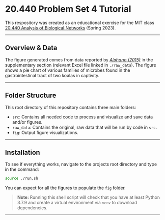 # 20.440 Problem Set 4 Tutorial
This respository was created as an educational exercise for the MIT class [20.440 Analysis of Biological Networks](http://be.mit.edu/academic-programs/courses/20440) (Spring 2023).

---

## Overview & Data
The figure generated comes from data reported by *[Alphano (2015)](https://www.nature.com/articles/srep10189)* in the supplementary section (relevant Excel file linked in ```./raw_data```). The figure shows a pie chart of various families of microbes found in the gastrointestinal tract of two koalas in captivity.

---
## Folder Structure
This root directory of this repository contains three main folders:
- ```src```: Contains all needed code to process and visualize and save data and/or figures.
- ```raw_data```: Contains the original, raw data that will be run by code in ```src```.
- ```fig```: Output figure visualizations.

---
## Installation
To see if everything works, navigate to the projects root directory and type in the command:
```bash
source ./run.sh
```
You can expect for all the figures to populate the ```fig``` folder.

> **Note:** Running this shell script will check that you have at least Python 3.7.9 and create a virtual environment via ```venv``` to download dependencies.

---
